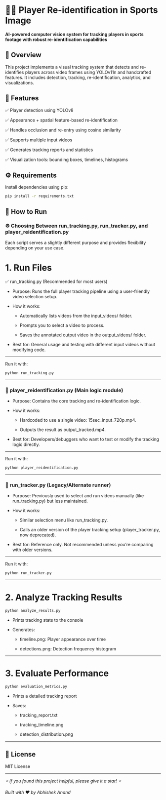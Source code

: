# 🏃‍♂️ Player Re-identification in Sports Image

**AI-powered computer vision system for tracking players in sports footage with robust re-identification capabilities**

## 📖 Overview

This project implements a visual tracking system that detects and re-identifies players across video frames using YOLOv11n and handcrafted features. It includes detection, tracking, re-identification, analytics, and visualizations.

## 🧠 Features
✅ Player detection using YOLOv8

✅ Appearance + spatial feature-based re-identification

✅ Handles occlusion and re-entry using cosine similarity

✅ Supports multiple input videos

✅ Generates tracking reports and statistics

✅ Visualization tools: bounding boxes, timelines, histograms

## ⚙️ Requirements

Install dependencies using pip:

```bash
pip install -r requirements.txt
```

## 🚀 How to Run

### ⚙️ Choosing Between run_tracking.py, run_tracker.py, and player_reidentification.py
Each script serves a slightly different purpose and provides flexibility depending on your use case.

# 1. Run Files

✅ run_tracking.py (Recommended for most users)

* Purpose: Runs the full player tracking pipeline using a user-friendly video selection setup.

* How it works:

    * Automatically lists videos from the input_videos/ folder.

    * Prompts you to select a video to process.

    * Saves the annotated output video in the output_videos/ folder.

* Best for: General usage and testing with different input videos without modifying code.
---

Run it with:
```bash
python run_tracking.py
```
---

### 🧪 player_reidentification.py (Main logic module)

* Purpose: Contains the core tracking and re-identification logic.

* How it works:

    * Hardcoded to use a single video: 15sec_input_720p.mp4.

    * Outputs the result as output_tracked.mp4.

* Best for: Developers/debuggers who want to test or modify the tracking logic directly.
---

Run it with:
```bash
python player_reidentification.py
```
---

### 🧪 run_tracker.py (Legacy/Alternate runner)

* Purpose: Previously used to select and run videos manually (like run_tracking.py) but less maintained.

* How it works:

    * Similar selection menu like run_tracking.py.

    * Calls an older version of the player tracking setup (player_tracker.py, now deprecated).

* Best for: Reference only. Not recommended unless you’re comparing with older versions.
---

Run it with:
``` bash
python run_tracker.py
```
---

# 2. Analyze Tracking Results

``` bash
python analyze_results.py
```
* Prints tracking stats to the console

* Generates:

    * timeline.png: Player appearance over time

    * detections.png: Detection frequency histogram
---
# 3. Evaluate Performance
``` bash
python evaluation_metrics.py
```
* Prints a detailed tracking report

* Saves:

    * tracking_report.txt

    * tracking_timeline.png

    * detection_distribution.png

---

## 📝 License 
MIT License

---

*⭐ If you found this project helpful, please give it a star! ⭐*

*Built with ❤️ by Abhishek Anand*

